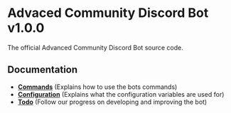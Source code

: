# Advaced Community Discord Bot v1.0.0
The official Advanced Community Discord Bot source code.

## Documentation
- **[Commands](doc/commands.md)** (Explains how to use the bots commands)
- **[Configuration](doc/configuration.md)** (Explains what the configuration variables are used for)
- **[Todo](doc/todo.md)** (Follow our progress on developing and improving the bot)
